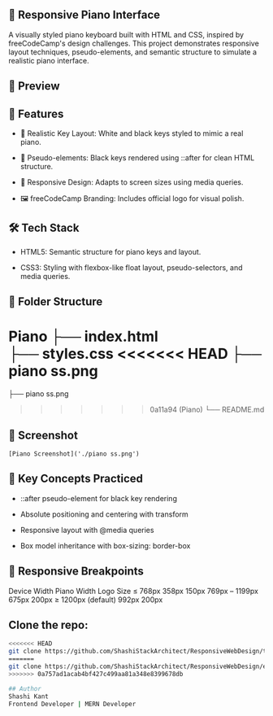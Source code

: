 ## 🎹 Responsive Piano Interface
A visually styled piano keyboard built with HTML and CSS, inspired by freeCodeCamp's design challenges. This project demonstrates responsive layout techniques, pseudo-elements, and semantic structure to simulate a realistic piano interface.


## 📸 Preview

## 🚀 Features
- 🎨 Realistic Key Layout: White and black keys styled to mimic a real piano.

- 🧩 Pseudo-elements: Black keys rendered using ::after for clean HTML structure.

- 📱 Responsive Design: Adapts to screen sizes using media queries.

- 🖼️ freeCodeCamp Branding: Includes official logo for visual polish.


## 🛠️ Tech Stack
- HTML5: Semantic structure for piano keys and layout.

- CSS3: Styling with flexbox-like float layout, pseudo-selectors, and media queries.


## 📁 Folder Structure
Piano
├── index.html       
├── styles.css
<<<<<<< HEAD
├── piano ss.png
=======
├── piano ss.png     
>>>>>>> 0a11a94 (Piano)
└── README.md       

## 📸 Screenshot
`[Piano Screenshot]('./piano ss.png')`


## 🧠 Key Concepts Practiced
- ::after pseudo-element for black key rendering

- Absolute positioning and centering with transform

- Responsive layout with @media queries

- Box model inheritance with box-sizing: border-box


## 📱 Responsive Breakpoints
Device Width           Piano Width	  Logo Size
≤ 768px	               358px	      150px
769px – 1199px         675px	      200px
≥ 1200px (default)     992px          200px

## Clone the repo:
```bash
<<<<<<< HEAD
git clone https://github.com/ShashiStackArchitect/ResponsiveWebDesign/tree/main/Piano 
=======
git clone https://github.com/ShashiStackArchitect/ResponsiveWebDesign/edit/main/piano
>>>>>>> 0a757ad1acab4bf427c499aa81a348e8399678db

## Author
Shashi Kant
Frontend Developer | MERN Developer

